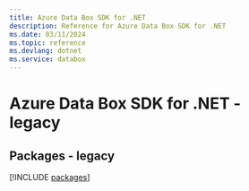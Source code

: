 ```yaml
---
title: Azure Data Box SDK for .NET
description: Reference for Azure Data Box SDK for .NET
ms.date: 03/11/2024
ms.topic: reference
ms.devlang: dotnet
ms.service: databox
---
```

# Azure Data Box SDK for .NET - legacy
## Packages - legacy
[!INCLUDE [packages](data-box-index.md)]
